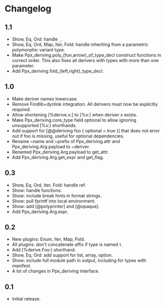 Changelog
=========

1.1
---

  * Show, Eq, Ord: handle `_`.
  * Show, Eq, Ord, Map, Iter, Fold: handle inheriting from a parametric
    polymorphic variant type.
  * Make Ppx_deriving.poly_{fun,arrow}_of_type_decl construct functions
    in correct order. This also fixes all derivers with types with
    more than one parameter.
  * Add Ppx_deriving.fold_{left,right}_type_decl.

1.0
---

  * Make deriver names lowercase.
  * Remove Findlib+dynlink integration. All derivers must now be
    explicitly required.
  * Allow shortening [%derive.x:] to [%x:] when deriver x exists.
  * Make Ppx_deriving.core_type field optional to allow ignoring
    unsupported [%x:] shorthands.
  * Add support for [@@deriving foo { optional = true }] that does
    not error out if foo is missing, useful for optional dependencies.
  * Rename ~name and ~prefix of Ppx_deriving.attr and
    Ppx_deriving.Arg.payload to ~deriver.
  * Renamed Ppx_deriving.Arg.payload to get_attr.
  * Add Ppx_deriving.Arg.get_expr and get_flag.

0.3
---

  * Show, Eq, Ord, Iter, Fold: handle ref.
  * Show: handle functions.
  * Show: include break hints in format strings.
  * Show: pull fprintf into local environment.
  * Show: add [@polyprinter] and [@opaque].
  * Add Ppx_deriving.Arg.expr.

0.2
---

  * New plugins: Enum, Iter, Map, Fold.
  * All plugins: don't concatenate affix if type is named `t`.
  * Add [%derive.Foo:] shorthand.
  * Show, Eq, Ord: add support for list, array, option.
  * Show: include full module path in output, including for types with manifest.
  * A lot of changes in Ppx_deriving interface.

0.1
---

  * Initial release.
